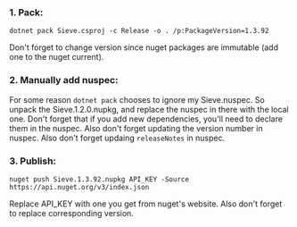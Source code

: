 ### 1. Pack:
```
dotnet pack Sieve.csproj -c Release -o . /p:PackageVersion=1.3.92
```
Don't forget to change version since nuget packages are immutable (add one to the nuget current).

### 2. Manually add nuspec:
For some reason `dotnet pack` chooses to ignore my Sieve.nuspec.
So unpack the Sieve.1.2.0.nupkg, and replace the nuspec in there with the local one.
Don't forget that if you add new dependencies, you'll need to declare them in the nuspec.
Also don't forget updating the version number in nuspec.
Also don't forget updaing `releaseNotes` in nuspec.

### 3. Publish:
```
nuget push Sieve.1.3.92.nupkg API_KEY -Source https://api.nuget.org/v3/index.json
```
Replace API_KEY with one you get from nuget's website.
Also don't forget to replace corresponding version.
